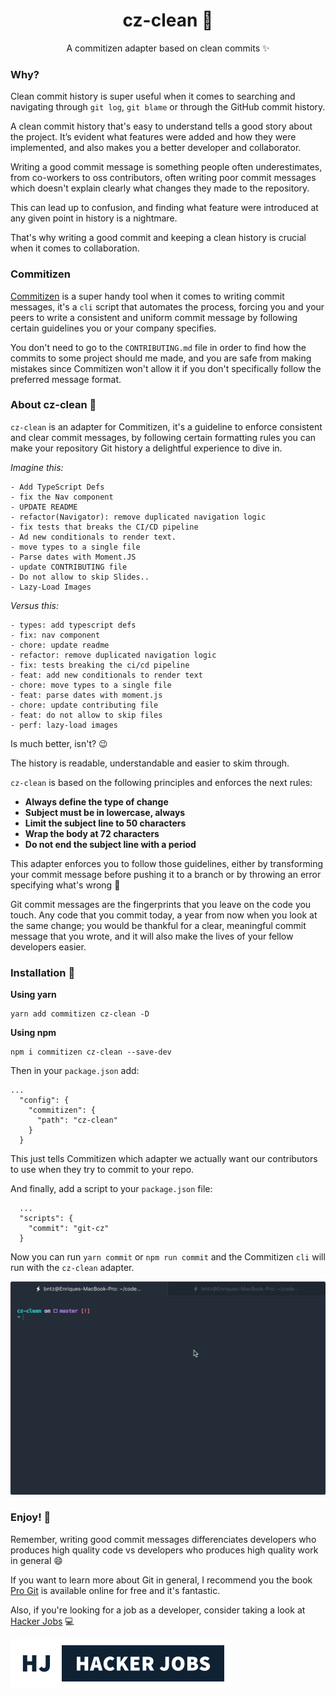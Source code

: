 <h1 align="center">cz-clean 🛁</h1>

<p align="center">A commitizen adapter based on clean commits ✨</p>

### Why?

Clean commit history is super useful when it comes to searching and navigating through `git log`, `git blame` or through the GitHub commit history.

A clean commit history that's easy to understand tells a good story about the project. It’s evident what features were added and how they were implemented, and also makes you a better developer and collaborator.

Writing a good commit message is something people often underestimates, from co-workers to oss contributors, often writing poor commit messages which doesn't explain clearly what changes they made to the repository.

This can lead up to confusion, and finding what feature were introduced at any given point in history is a nightmare.

That's why writing a good commit and keeping a clean history is crucial when it comes to collaboration.

### Commitizen

[Commitizen](https://github.com/commitizen/cz-cli) is a super handy tool when it comes to writing commit messages, it's a `cli` script that automates the process, forcing you and your peers to write a consistent and uniform commit message by following certain guidelines you or your company specifies.

You don't need to go to the `CONTRIBUTING.md` file in order to find how the commits to some project should me made, and you are safe from making mistakes since Commitizen won't allow it if you don't specifically follow the preferred message format.

### About cz-clean 🛁

`cz-clean` is an adapter for Commitizen, it's a guideline to enforce consistent and clear commit messages, by following certain formatting rules you can make your repository Git history a delightful experience to dive in.

_Imagine this:_

```
- Add TypeScript Defs
- fix the Nav component
- UPDATE README
- refactor(Navigator): remove duplicated navigation logic
- fix tests that breaks the CI/CD pipeline
- Ad new conditionals to render text.
- move types to a single file
- Parse dates with Moment.JS
- update CONTRIBUTING file
- Do not allow to skip Slides..
- Lazy-Load Images
```

_Versus this:_

```
- types: add typescript defs
- fix: nav component
- chore: update readme
- refactor: remove duplicated navigation logic
- fix: tests breaking the ci/cd pipeline
- feat: add new conditionals to render text
- chore: move types to a single file
- feat: parse dates with moment.js
- chore: update contributing file
- feat: do not allow to skip files
- perf: lazy-load images
```

Is much better, isn't? 😉

The history is readable, understandable and easier to skim through.

`cz-clean` is based on the following principles and enforces the next rules:

- **Always define the type of change**
- **Subject must be in lowercase, always**
- **Limit the subject line to 50 characters**
- **Wrap the body at 72 characters**
- **Do not end the subject line with a period**

This adapter enforces you to follow those guidelines, either by transforming your commit message before pushing it to a branch or by throwing an error specifying what's wrong 🚨

Git commit messages are the fingerprints that you leave on the code you touch. Any code that you commit today, a year from now when you look at the same change; you would be thankful for a clear, meaningful commit message that you wrote, and it will also make the lives of your fellow developers easier.

### Installation 🔽

**Using yarn**

```console
yarn add commitizen cz-clean -D
```

**Using npm**

```console
npm i commitizen cz-clean --save-dev
```

Then in your `package.json` add:

```
...
  "config": {
    "commitizen": {
      "path": "cz-clean"
    }
  }
```

This just tells Commitizen which adapter we actually want our contributors to use when they try to commit to your repo.

And finally, add a script to your `package.json` file:

```
  ...
  "scripts": {
    "commit": "git-cz"
  }
```

Now you can run `yarn commit` or `npm run commit` and the Commitizen `cli` will run with the `cz-clean` adapter.

![](terminal.gif)

### Enjoy! 🍹

Remember, writing good commit messages differenciates developers who produces high quality code vs developers who produces high quality work in general 😄

If you want to learn more about Git in general, I recommend you the book [Pro Git](https://git-scm.com/book/en/v2) is available online for free and it's fantastic.

Also, if you're looking for a job as a developer, consider taking a look at [Hacker Jobs](https://hackerjobs.app) 💻

[![Hacker Jobs](logo.png)](https://hackerjobs.app)
